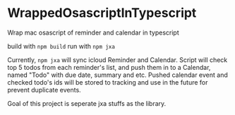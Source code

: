 # WrappedOsascriptInTypescript
Wrap mac osascript of reminder and calendar in typescript

build with `npm build`
run with `npm jxa`

Currently, `npm jxa` will sync icloud Reminder and Calendar.
Script will check top 5 todos from each reminder's list, and push them in to a Calendar, named "Todo" with due date, summary and etc.
Pushed calendar event and checked todo's ids will be stored to tracking and use in the future for prevent duplicate events.

Goal of this project is seperate jxa stuffs as the library.

